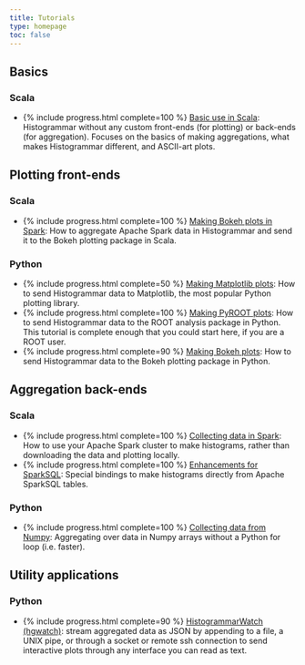 ```yaml
---
title: Tutorials
type: homepage
toc: false
---
```


## Basics

### Scala

  * {% include progress.html complete=100 %} [Basic use in Scala](scala-basic): Histogrammar without any custom front-ends (for plotting) or back-ends (for aggregation). Focuses on the basics of making aggregations, what makes Histogrammar different, and ASCII-art plots.

<!-- ### Python -->

<!--   * {% include progress.html complete=0 %} [Basic use in Python](python-basic): Histogrammar without any custom front-ends (for plotting) or back-ends (for aggregation). Focuses on the basics of making aggregations, what makes Histogrammar different. -->

## Plotting front-ends

### Scala

  * {% include progress.html complete=100 %} [Making Bokeh plots in Spark](scala-spark-bokeh): How to aggregate Apache Spark data in Histogrammar and send it to the Bokeh plotting package in Scala.

### Python

  * {% include progress.html complete=50 %} [Making Matplotlib plots](python-matplotlib): How to send Histogrammar data to Matplotlib, the most popular Python plotting library.
  * {% include progress.html complete=100 %} [Making PyROOT plots](python-pyroot): How to send Histogrammar data to the ROOT analysis package in Python. This tutorial is complete enough that you could start here, if you are a ROOT user.
  * {% include progress.html complete=90 %} [Making Bokeh plots](python-bokeh): How to send Histogrammar data to the Bokeh plotting package in Python.

## Aggregation back-ends

### Scala

  * {% include progress.html complete=100 %} [Collecting data in Spark](scala-spark): How to use your Apache Spark cluster to make histograms, rather than downloading the data and plotting locally.
  * {% include progress.html complete=100 %} [Enhancements for SparkSQL](scala-sparksql): Special bindings to make histograms directly from Apache SparkSQL tables.
  <!-- * {% include progress.html complete=0 %} [Just-in-time compilation in Scala](scala-jit): How to make your aggregations on local data faster. -->

### Python

  * {% include progress.html complete=100 %} [Collecting data from Numpy](python-numpy): Aggregating over data in Numpy arrays without a Python for loop (i.e. faster).
  <!-- * {% include progress.html complete=0 %} [Collecting data from ROOT](python-rootjit): Aggregating over data in ROOT TTrees, taking advantage of JIT-compilation for 100X speed-ups. -->
  <!-- * {% include progress.html complete=0 %} [Collecting data from a GPU](python-gpu): Generating CUDA code to include in your GPU applications or filling data directly from Numpy arrays using PyCUDA. -->

## Utility applications

### Python

  <!-- * {% include progress.html complete=0 %} [HistogrammarAWK (hgawk)](python-hgawk): pipe data from grep, sed, and awk into Histogrammar to make plots on the UNIX shell. -->
  * {% include progress.html complete=90 %} [HistogrammarWatch (hgwatch)](python-hgwatch): stream aggregated data as JSON by appending to a file, a UNIX pipe, or through a socket or remote ssh connection to send interactive plots through any interface you can read as text.
